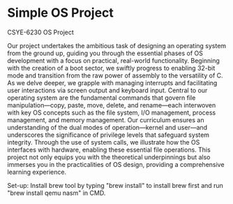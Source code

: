 # Simple OS Project
CSYE-6230 OS Project

Our project undertakes the ambitious task of designing an operating system from the ground up, guiding you through the essential phases of OS development with a focus on practical, real-world functionality. Beginning with the creation of a boot sector, we swiftly progress to enabling 32-bit mode and transition from the raw power of assembly to the versatility of C. As we delve deeper, we grapple with managing interrupts and facilitating user interactions via screen output and keyboard input. Central to our operating system are the fundamental commands that govern file manipulation—copy, paste, move, delete, and rename—each interwoven with key OS concepts such as the file system, I/O management, process management, and memory management. Our curriculum ensures an understanding of the dual modes of operation—kernel and user—and underscores the significance of privilege levels that safeguard system integrity. Through the use of system calls, we illustrate how the OS interfaces with hardware, enabling these essential file operations. This project not only equips you with the theoretical underpinnings but also immerses you in the practicalities of OS design, providing a comprehensive learning experience.

Set-up:
Install brew tool by typing "brew install" to install brew first and run "brew install qemu nasm" in CMD.

